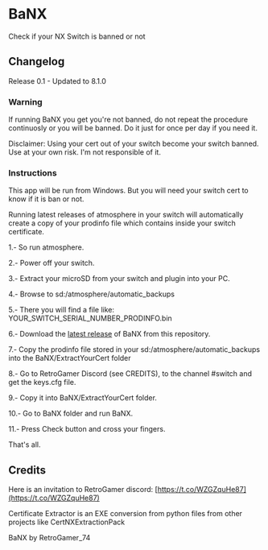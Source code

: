 # BaNX
Check if your NX Switch is banned or not

## Changelog

Release 0.1 - Updated to 8.1.0

### Warning

If running BaNX you get you're not banned, do not repeat the procedure continuosly or you will be banned. Do it just for once per day if you need it.

Disclaimer: Using your cert out of your switch become your switch banned. Use at your own risk. I'm not responsible of it.

### Instructions

This app will be run from Windows. But you will need your switch cert to know if it is ban or not.

Running latest releases of atmosphere in your switch will automatically create a copy of your prodinfo file which contains inside your switch certificate.

1.- So run atmosphere.

2.- Power off your switch.

3.- Extract your microSD from your switch and plugin into your PC.

4.- Browse to sd:/atmosphere/automatic_backups

5.- There you will find a file like: YOUR_SWITCH_SERIAL_NUMBER_PRODINFO.bin

6.- Download the [latest release](https://github.com/RetroGamer74/BaNX/releases) of BaNX from this repository.

7.- Copy the prodinfo file stored in your sd:/atmosphere/automatic_backups into the BaNX/ExtractYourCert folder

8.- Go to RetroGamer Discord (see CREDITS), to the channel #switch and get the keys.cfg file.

9.- Copy it into BaNX/ExtractYourCert folder.

10.- Go to BaNX folder and run BaNX.

11.- Press Check button and cross your fingers.


That's all.

## Credits
Here is an invitation to RetroGamer discord: [https://t.co/WZGZquHe87](https://t.co/WZGZquHe87)

Certificate Extractor is an EXE conversion from python files from other projects like CertNXExtractionPack

BaNX by RetroGamer_74

